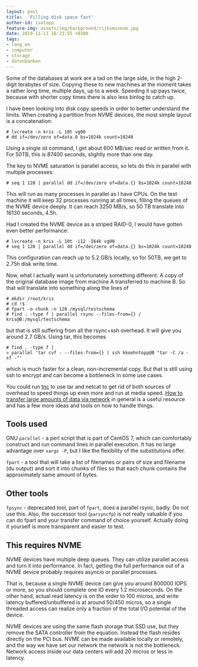```yaml
---
layout: post
title:  'Filling disk space fast'
author-id: isotopp
feature-img: assets/img/background/rijksmuseum.jpg
date: 2019-11-11 16:23:55 +0100
tags:
- lang_en
- computer
- storage
- datenbanken
---
```

Some of the databases at work are a tad on the large side, in the high
2-digit terabytes of size. Copying these to new machines at the moment takes
a rather long time, multiple days, up to a week. Speeding it up pays
twice, because with shorter copy times there is also less binlog to catch
up.

I have been looking into disk copy speeds in order to better understand the
limits. When creating a partition from NVME devices, the most simple layout
is a concatenation:

```console
# lvcreate -n kris -L 10t vg00
# dd if=/dev/zero of=data.0 bs=1024k count=10240
```

Using a single `dd` command, I get about 600 MB/sec read or written from it.
For 50TB, this is 87400 seconds, slightly more than one day.

The key to NVME saturation is parallel access, so lets do this in parallel
with multiple processes:

```console
# seq 1 128 | parallel dd if=/dev/zero of=data.{} bs=1024k count=10240
```

This will run as many processes in parallel as I have CPUs. On the test
machine it will keep 32 processes running at all times, filling the queues
of the NVME device deeply. It can reach 3250 MB/s, so 50 TB translate into
16130 seconds, 4.5h.

Had I created the NVME device as a striped RAID-0, I would have gotten even
better performance:

```console
# lvcreate -n kris -L 10t -i12 -I64k vg00
# seq 1 128 | parallel dd if=/dev/zero of=data.{} bs=1024k count=10240
```

This configuration can reach up to 5.2 GB/s locally, so for 50TB, we get to
2.75h disk write time.

Now, what I actually want is unfortunately something different: A copy of
the original database image from machine A transferred to machine B. So that
will translate into something along the lines of

```console
# mkdir /root/kris
# cd !$
# fpart -o chunk -n 128 /mysql/testschema
# find . -type f | parallel rsync --files-from={} / kris@B:/mysql/testschema
```

but that is still suffering from all the rsync+ssh overhead. It will give
you around 2.7 GB/s. Using tar, this becomes

```console
# find . -type f | 
> parallel 'tar cvf - --files-from={} | ssh kkoehntopp@B "tar -C /a -xf -"'
```

which is much faster for a clean, non-incremental copy. But that is still
using ssh to encrypt and can become a bottleneck in some use cases.

You could run [tnc](http://moo.nac.uci.edu/~hjm/tnc) to use tar and netcat
to get rid of both sources of overhead to speed things up even more and run
at media speed. 
[How to transfer large amounts of data via network](http://moo.nac.uci.edu/~hjm/HOWTO_move_data.html)
in general is a useful resource and has a few more ideas and tools on how to
handle things.

## Tools used

GNU `parallel` - a perl script that is part of CentOS 7, which can
comfortably construct and run command lines in parallel execution. It has no
large advantage over `xargs -P`, but I like the flexibility of the
substitutions offer.

`fpart` - a tool that will take a list of filenames or pairs of size and
filename (du output) and sort it into chunks of files so that each chunk
contains the approximately same amount of bytes.

## Other tools

`fpsync` - deprecated tool, part of `fpart`, does a parallel rsync, badly.
Do not use this. Also, the successor tool (`parsyncfp`) is not really
valuable if you can do fpart and your transfer command of choice yourself.
Actually doing it yourself is more transparent and easier to test.

## This requires NVME

NVME devices have multiple deep queues. They can utilize parallel access and
turn it into performance. In fact, getting the full performance out of a
NVME device probably requires asyncio or parallel processes.

That is, because a single NVME device can give you around 800000 IOPS or
more, so you should complete one IO every 1.2 microseconds. On the other
hand, actual read latency is on the order to 100 micros, and write latency
buffered/unbuffered is at around 50/450 micros, so a single threaded access
can realize only a fraction of the total I/O potential of the device.

NVME devices are using the same flash storage that SSD use, but they remove
the SATA controller from the equation. Instead the flash resides directly on
the PCI bus. NVME can be made available locally or remotely, and the way we
have set our network the network is not the bottleneck. Network access
inside our data centers will add 20 micros or less in latency.